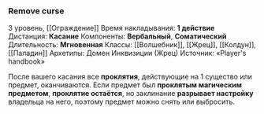 ### Remove curse
3 уровень, [[Ограждение]]
Время накладывания: **1 действие**
Дистанция: **Касание**
Компоненты: **Вербальный**, **Соматический**
Длительность: **Мгновенная**
Классы: [[Волшебник]], [[Жрец]], [[Колдун]], [[Паладин]]
Архетипы: Домен Инквизиции (Жрец)
Источник: «Player's handbook»

После вашего касания все **проклятия**, действующие на 1 существо или предмет, оканчиваются. Если предмет был **проклятым магическим предметом**, **проклятие остаётся**, но заклинание **разрывает настройку** владельца на него, поэтому предмет можно снять или выбросить.